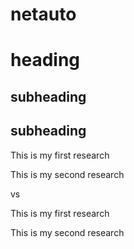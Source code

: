 # netauto

heading
=======

subheading
---

## subheading

This is my first research

This is my second research

vs 

This is my first research

This is my second research
